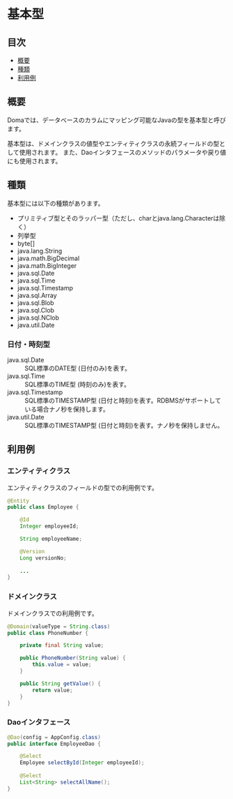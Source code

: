 # 基本型

## 目次

- [概要](#概要)
- [種類](#種類)
- [利用例](#利用例)
 
## 概要
Domaでは、データベースのカラムにマッピング可能なJavaの型を基本型と呼びます。

基本型は、ドメインクラスの値型やエンティティクラスの永続フィールドの型として使用されます。 また、Daoインタフェースのメソッドのパラメータや戻り値にも使用されます。

## 種類

基本型には以下の種類があります。

- プリミティブ型とそのラッパー型（ただし、charとjava.lang.Characterは除く）
- 列挙型
- byte[]
- java.lang.String
- java.math.BigDecimal
- java.math.BigInteger
- java.sql.Date
- java.sql.Time
- java.sql.Timestamp
- java.sql.Array
- java.sql.Blob
- java.sql.Clob
- java.sql.NClob
- java.util.Date

### 日付・時刻型

<dl>
    <dt>java.sql.Date</dt>
	<dd>SQL標準のDATE型 (日付のみ)を表す。</dd>
	<dt>java.sql.Time</dt>
	<dd>
	<dd>SQL標準のTIME型 (時刻のみ)を表す。</dd>
	<dt>java.sql.Timestamp</dt>
	<dd>SQL標準のTIMESTAMP型 (日付と時刻)を表す。RDBMSがサポートしている場合ナノ秒を保持します。</dd>
	<dt>java.util.Date</dt>
	<dd>SQL標準のTIMESTAMP型 (日付と時刻)を表す。ナノ秒を保持しません。</dd>
</dl>

## 利用例

### エンティティクラス

エンティティクラスのフィールドの型での利用例です。

```java
@Entity
public class Employee {

    @Id
    Integer employeeId;

    String employeeName;

    @Version
    Long versionNo;
    
    ...
}
```

### ドメインクラス

ドメインクラスでの利用例です。

```java
@Domain(valueType = String.class)
public class PhoneNumber {

    private final String value;

    public PhoneNumber(String value) {
        this.value = value;
    }

    public String getValue() {
        return value;
    }
}
```

### Daoインタフェース

```java
@Dao(config = AppConfig.class)
public interface EmployeeDao {

    @Select
    Employee selectById(Integer employeeId);
    
    @Select
    List<String> selectAllName();
}
```